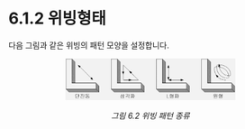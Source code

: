 ﻿# 6.1.2 위빙형태 

다음 그림과 같은 위빙의 패턴 모양을 설정합니다. 

 
<p align="center">
 <img src="../../_assets/6_2.png" width="60%"></img>
 <em><p align="center">그림 6.2 위빙 패턴 종류</p></em>
</p>

